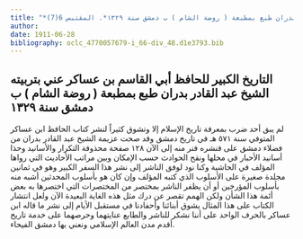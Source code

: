 ```yaml
---
title: "*مخطوطات ومطبوعات : التاريخ الكبير للحافظ أبي القاسم بن عساكر عني بتربيته الشيخ عبد القادر بدران طبع بمطبعة ( روضة الشام ) ب دمشق سنة ١٣٢٩*. المقتبس 6(7)"
author: 
date: 1911-06-28
bibliography: oclc_4770057679-i_66-div_48.d1e3793.bib
---
```




##  التاريخ الكبير  للحافظ  أبي القاسم بن عساكر  عني بتربيته  الشيخ عبد القادر بدران  طبع بمطبعة (  روضة الشام  ) ب  دمشق  سنة  ١٣٢٩ 


 لم يبق  أحد  ضرب بمعرفة تاريخ الإسلام إلا وتشوق كثيراً لنشر كتاب الحافظ ابن عساكر المتوفي سنة  ٥٧١  هـ في تاريخ دمشق وقد صحت عزيمة الشيخ عبد القادر بدران من فضلاء دمشق على فنشره فنر منه إلى الآن  ١٢٨  صفحة محذوفة التكرار والأسانيد وحذا أسانيد الأحبار في محلها ونقح الحوادث حسب الإمكان وبين مراتب الأحاديث التي رواها   المؤلف في الحاشية وكنا نود لوفق الناشر إلى نشر هذا السفر الكبير وهو في  ثمانين  مجلدة صغيرة على الأسلوب الذي كتبه المؤلف وإن كان هو بأسلوب المحدثين أشبه منه بأسلوب المؤرخين أو أن يظفر الناشر بمختصر من المختصرات التي اختصرها به بعض أئمة هذا الشأن ولكن الهمم تقصر عن درك مثل هذه الغاية البعيدة الآن ولعل انتشار الكتاب على هذا المثال يشوق أبنائنا وأحفادنا في مستقبل الأيام إلى نشر ما قاله ابن عساكر بالحرف الواحد على أننا نشكر للناشر والطابع عنايتهما وحرصهما على خدمة تاريخ أقدم مدن العالم الإسلامي ونعني بها دمشق الفيحاء. 
